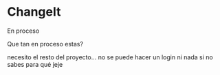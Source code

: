 # ChangeIt
En proceso

Que tan en proceso estas?

necesito el resto del proyecto... no se puede hacer un login ni nada si no sabes para qué jeje
